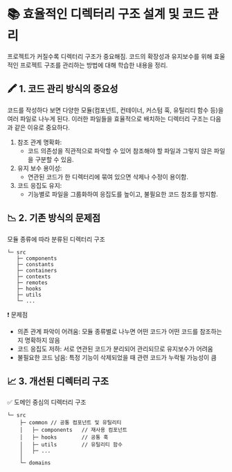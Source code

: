 # 📚 효율적인 디렉터리 구조 설계 및 코드 관리
프로젝트가 커질수록 디렉터리 구조가 중요해짐. 코드의 확장성과 유지보수를 위해 효울적인 프로젝트 구조를 관리하는 방법에 대해 학습한 내용을 정리.

## 🖍️ 1. 코드 관리 방식의 중요성
코드를 작성하다 보면 다양한 모듈(컴포넌트, 컨테이너, 커스텀 훅, 유틸리티 함수 등)을 여러 파일로 나누게 된다. 이러한 파일들을 효율적으로 배치하는 디렉터리 구조는 다음과 같은 이유로 중요하다.
1. 참조 관계 명확화:
   - 코드 의존성을 직관적으로 파악할 수 있어 참조해야 할 파일과 그렇지 않은 파일을 구분할 수 있음.
2. 유지 보수 용이성:
   - 연관된 코드가 한 디렉터리에 묶여 있으면 삭제나 수정이 용이함.
3. 코드 응집도 유지:
   - 기능별로 파일을 그룹화하여 응집도를 높이고, 불필요한 코드 참조를 방지함.
  
## 📉 2. 기존 방식의 문제점
모듈 종류에 따라 분류된 디렉터리 구조
```
└─ src
   ├─ components
   ├─ constants
   ├─ containers
   ├─ contexts
   ├─ remotes
   ├─ hooks
   ├─ utils
   └─ ...
```
❗️ 문제점
- 의존 관계 파악이 어려움: 모듈 종류별로 나누면 어떤 코드가 어떤 코드를 참조하는지 명확하지 않음
- 코드 응집도 저하: 서로 연관된 코드가 분리되어 관리되므로 유지보수가 어려움
- 불필요한 코드 남음: 특정 기능이 삭제되었을 때 관련 코드가 누락될 가능성이 큼
  
## 📈 3. 개선된 디렉터리 구조
✅ 도메인 중심의 디렉터리 구조
```
└─ src
    ├─ common // 공통 컴포넌트 및 유틸리티
    │   ├─ components   // 재사용 컴포넌트
    │   ├─ hooks        // 공통 훅
    │   ├─ utils        // 유틸리티 함수
    │   ├─ ...
    │
    └─ domains
```

